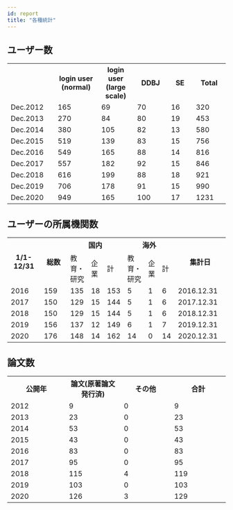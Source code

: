 ```yaml
---
id: report
title: "各種統計"
---
```




## ユーザー数

<table>
<tr>
	<th width="300"></th>
    <th width="300">login user (normal)</th>
	<th width="300">login user (large scale)</th>
	<th width="300">DDBJ</th>
    <th width="300">SE</th>
	<th width="300">Total</th>
</tr>
<tr>
	<td>Dec.2012</td>
	<td>165</td>
	<td>69</td>
	<td>70</td>
	<td>16</td>
	<td>320</td>
</tr>
<tr>
	<td>Dec.2013</td>
	<td>270</td>
	<td>84</td>
	<td>80</td>
	<td>19</td>
	<td>453</td>
</tr>
<tr>
	<td>Dec.2014</td>
	<td>380</td>
	<td>105</td>
	<td>82</td>
	<td>13</td>
	<td>580</td>
</tr>
<tr>
	<td>Dec.2015</td>
	<td>519</td>
	<td>139</td>
	<td>83</td>
	<td>15</td>
	<td>756</td>
</tr>
<tr>
	<td>Dec.2016</td>
	<td>549</td>
	<td>165</td>
	<td>88</td>
	<td>14</td>
	<td>816</td>
</tr>
<tr>
	<td>Dec.2017</td>
	<td>557</td>
	<td>182</td>
	<td>92</td>
	<td>15</td>
	<td>846</td>
</tr>
<tr>
	<td>Dec.2018</td>
	<td>616</td>
	<td>199</td>
	<td>88</td>
	<td>18</td>
	<td>921</td>
</tr>
<tr>
	<td>Dec.2019</td>
	<td>706</td>
	<td>178</td>
	<td>91</td>
	<td>15</td>
	<td>990</td>
</tr>
<tr>
	<td>Dec.2020</td>
	<td>949</td>
	<td>165</td>
	<td>100</td>
	<td>17</td>
	<td>1231</td>
</tr>
</table>


## ユーザーの所属機関数

<table>
	<tbody>
		<tr>
			<th width="300" rowspan="2">1/1-12/31</th>
			<th width="300" rowspan="2">総数</th>
			<th width="300" colspan="3">国内</th>
			<th width="300" colspan="3">海外</th>
			<th width="300" rowspan="2">集計日</th>
		</tr>
		<tr>
			<td>教育・研究</td>
			<td>企業</td>
			<td>計</td>
			<td>教育・研究</td>
			<td>企業</td>
			<td>計</td>
		</tr>
		<tr>
			<td>2016</td>
			<td>159</td>
			<td>135</td>
			<td>18</td>
			<td>153</td>
			<td>5</td>
			<td>1</td>
			<td>6</td>
			<td>2016.12.31</td>
		</tr>
		<tr>
			<td>2017</td>
			<td>150</td>
			<td>129</td>
			<td>15</td>
			<td>144</td>
			<td>5</td>
			<td>1</td>
			<td>6</td>
			<td>2017.12.31</td>
		</tr>
		<tr>
			<td>2018</td>
			<td>150</td>
			<td>129</td>
			<td>15</td>
			<td>144</td>
			<td>5</td>
			<td>1</td>
			<td>6</td>
			<td>2018.12.31</td>
		</tr>
		<tr>
			<td>2019</td>
			<td>156</td>
			<td>137</td>
			<td>12</td>
			<td>149</td>
			<td>6</td>
			<td>1</td>
			<td>7</td>
			<td>2019.12.31</td>
		</tr>
		<tr>
			<td>2020</td>
			<td>176</td>
			<td>148</td>
			<td>14</td>
			<td>162</td>
			<td>14</td>
			<td>0</td>
			<td>14</td>
			<td>2020.12.31</td>
		</tr>
	</tbody>
</table>


## 論文数
<table>
<tr>
	<th width="300">公開年</th>
	<th width="300">論文(原著論文発行済)</th>
	<th width="300">その他</th>
	<th width="300">合計</th>
</tr>
<tr>
	<td>2012</td>
	<td>9</td>
	<td>0</td>
	<td>9</td>
</tr>
<tr>
	<td>2013</td>
	<td>23</td>
	<td>0</td>
	<td>23</td>
</tr>
<tr>
	<td>2014</td>
	<td>53</td>
	<td>0</td>
	<td>53</td>
</tr>
<tr>
	<td>2015</td>
	<td>43</td>
	<td>0</td>
	<td>43</td>
</tr>
<tr>
	<td>2016</td>
	<td>83</td>
	<td>0</td>
	<td>83</td>
</tr>
<tr>
	<td>2017</td>
	<td>95</td>
	<td>0</td>
	<td>95</td>
</tr>
<tr>
	<td>2018</td>
	<td>115</td>
	<td>4</td>
	<td>119</td>
</tr>
<tr>
	<td>2019</td>
	<td>103</td>
	<td>0</td>
	<td>103</td>
</tr>
<tr>
	<td>2020</td>
	<td>126</td>
	<td>3</td>
	<td>129</td>
</tr>
</table>



